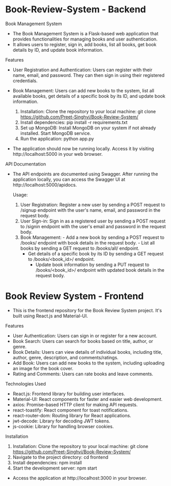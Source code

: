 # Book-Review-System - Backend
Book Management System
 - The Book Management System is a Flask-based web application that provides functionalities for managing books and user authentication. 
 - It allows users to register, sign in, add books, list all books, get book details by ID, and update book information.

Features
 - User Registration and Authentication: Users can register with their name, email, and password. They can then sign in using their 
   registered credentials.
 - Book Management: Users can add new books to the system, list all available books, get details of a specific book by its ID, and update 
   book information.	

	1. Installation:
		    Clone the repository to your local machine:
		    	git clone https://github.com/Preet-Singhvi/Book-Review-System/
	2. Install dependencies:
		    pip install -r requirements.txt
	3. Set up MongoDB:
		    Install MongoDB on your system if not already installed.
		    Start MongoDB service.
	4. Run the application:
		    python app.py

 - The application should now be running locally. Access it by visiting http://localhost:5000 in your web browser.

API Documentation
 - The API endpoints are documented using Swagger. After running the application locally, you can access the Swagger UI at 
   http://localhost:5000/apidocs.

	Usage:
	1. User Registration: Register a new user by sending a POST request to /signup endpoint with the user's name, email, and password 
           in the request body.
	2. User Sign-in: Sign in as a registered user by sending a POST request to /signin endpoint with the user's email and password in 
           the request body.
	3. Book Management:
           - Add a new book by sending a POST request to /books/ endpoint with book details in the request body.
           - List all books by sending a GET request to /books/all/ endpoint.
	   - Get details of a specific book by its ID by sending a GET request to /books/<book_id>/ endpoint.
           - Update book information by sending a PUT request to /books/<book_id>/ endpoint with updated book details in the request body.


# Book Review System - Frontend

 - This is the frontend repository for the Book Review System project. It's built using React.js and Material-UI.

Features
 - User Authentication: Users can sign in or register for a new account.
 - Book Search: Users can search for books based on title, author, or genre.
 - Book Details: Users can view details of individual books, including title, author, genre, description, and comments/ratings.
 - Add Book: Users can add new books to the system, including uploading an image for the book cover.
 - Rating and Comments: Users can rate books and leave comments.

Technologies Used
 - React.js: Frontend library for building user interfaces.
 - Material-UI: React components for faster and easier web development.
 - axios: Promise-based HTTP client for making API requests.
 - react-toastify: React component for toast notifications.
 - react-router-dom: Routing library for React applications.
 - jwt-decode: Library for decoding JWT tokens.
 - js-cookie: Library for handling browser cookies.

Installation
1. Installation:
   	Clone the repository to your local machine:
		git clone https://github.com/Preet-Singhvi/Book-Review-System/
2. Navigate to the project directory:
   	cd frontend
3. Install dependencies:
	npm install
4. Start the development server:
	npm start
 - Access the application at http://localhost:3000 in your browser.
